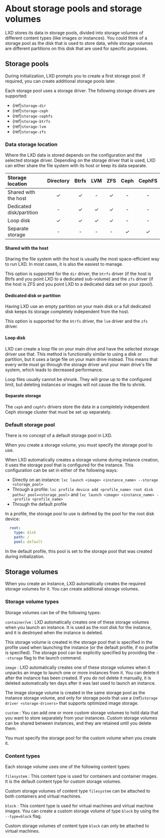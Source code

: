 # About storage pools and storage volumes

LXD stores its data in storage pools, divided into storage volumes of different content types (like images or instances).
You could think of a storage pool as the disk that is used to store data, while storage volumes are different partitions on this disk that are used for specific purposes.

## Storage pools

During initialization, LXD prompts you to create a first storage pool.
If required, you can create additional storage pools later.

Each storage pool uses a storage driver.
The following storage drivers are supported:

- {ref}`storage-dir`
- {ref}`storage-ceph`
- {ref}`storage-cephfs`
- {ref}`storage-btrfs`
- {ref}`storage-lvm`
- {ref}`storage-zfs`

### Data storage location

Where the LXD data is stored depends on the configuration and the selected storage driver.
Depending on the storage driver that is used, LXD can either share the file system with its host or keep its data separate.

Storage location         | Directory | Btrfs    | LVM      | ZFS      | Ceph     | CephFS
:---                     | :-:       | :-:      | :-:      | :-:      | :-:      | :-:
Shared with the host     | &#x2713;  | &#x2713; | -        | &#x2713; | -        | -
Dedicated disk/partition | -         | &#x2713; | &#x2713; | &#x2713; | -        | -
Loop disk                | &#x2713;  | &#x2713; | &#x2713; | &#x2713; | -        | -
Separate storage         | -         | -        | -        | -        | &#x2713; | &#x2713;

#### Shared with the host

Sharing the file system with the host is usually the most space-efficient way to run LXD.
In most cases, it is also the easiest to manage.

This option is supported for the `dir` driver, the `btrfs` driver (if the host is Btrfs and you point LXD to a dedicated sub-volume) and the `zfs` driver (if the host is ZFS and you point LXD to a dedicated data set on your zpool).

#### Dedicated disk or partition
Having LXD use an empty partition on your main disk or a full dedicated disk keeps its storage completely independent from the host.

This option is supported  for the `btrfs` driver, the `lvm` driver and the `zfs` driver.

#### Loop disk
LXD can create a loop file on your main drive and have the selected storage driver use that.
This method is functionally similar to using a disk or partition, but it uses a large file on your main drive instead.
This means that every write must go through the storage driver and your main drive's file system, which leads to decreased performance.

Loop files usually cannot be shrunk.
They will grow up to the configured limit, but deleting instances or images will not cause the file to shrink.

#### Separate storage
The `ceph` and `cephfs` drivers store the data in a completely independent Ceph storage cluster that must be set up separately.

### Default storage pool

There is no concept of a default storage pool in LXD.

When you create a storage volume, you must specify the storage pool to use.

When LXD automatically creates a storage volume during instance creation, it uses the storage pool that is configured for the instance.
This configuration can be set in either of the following ways:

- Directly on an instance: `lxc launch <image> <instance_name> --storage <storage_pool>`
- Through a profile: `lxc profile device add <profile_name> root disk path=/ pool=<storage_pool>` and `lxc launch <image> <instance_name> --profile <profile_name>`
- Through the default profile

In a profile, the storage pool to use is defined by the pool for the root disk device:

```yaml
  root:
    type: disk
    path: /
    pool: default
```

In the default profile, this pool is set to the storage pool that was created during initialization.

## Storage volumes

When you create an instance, LXD automatically creates the required storage volumes for it.
You can create additional storage volumes.

### Storage volume types

Storage volumes can be of the following types:

`container`/`vm`
: LXD automatically creates one of these storage volumes when you launch an instance.
  It is used as the root disk for the instance, and it is destroyed when the instance is deleted.

  This storage volume is created in the storage pool that is specified in the profile used when launching the instance (or the default profile, if no profile is specified).
  The storage pool can be explicitly specified by providing the `--storage` flag to the launch command.

`image`
: LXD automatically creates one of these storage volumes when it unpacks an image to launch one or more instances from it.
  You can delete it after the instance has been created.
  If you do not delete it manually, it is deleted automatically ten days after it was last used to launch an instance.

  The image storage volume is created in the same storage pool as the instance storage volume, and only for storage pools that use a {ref}`storage driver <storage-drivers>` that supports optimized image storage.

`custom`
: You can add one or more custom storage volumes to hold data that you want to store separately from your instances.
  Custom storage volumes can be shared between instances, and they are retained until you delete them.

  You must specify the storage pool for the custom volume when you create it.

### Content types

Each storage volume uses one of the following content types:

`filesystem`
: This content type is used for containers and container images.
  It is the default content type for custom storage volumes.

  Custom storage volumes of content type `filesystem` can be attached to both containers and virtual machines.

`block`
: This content type is used for virtual machines and virtual machine images.
  You can create a custom storage volume of type `block` by using the `--type=block` flag.

  Custom storage volumes of content type `block` can only be attached to virtual machines.

